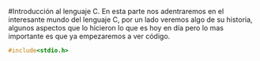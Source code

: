 #Introducción al lenguaje C.
En esta parte nos adentraremos en el interesante mundo del lenguaje C, por un lado veremos algo de su historia, algunos aspectos que lo hicieron lo que es hoy en día pero lo mas importante es que ya empezaremos a ver código.

```c
#include<stdio.h>
```